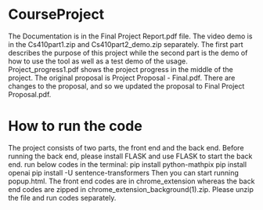 # CourseProject

The Documentation is in the Final Project Report.pdf file.
The video demo is in the Cs410part1.zip and Cs410part2_demo.zip separately. The first part describes the purpose of this project while the second part is the demo of how to use the tool as well as a test demo of the usage.
Project_progress1.pdf shows the project progress in the middle of the project.
The original proposal is Project Proposal - Final.pdf. There are changes to the proposal, and so we updated the proposal to Final Project Proposal.pdf. 

# How to run the code
The project consists of two parts, the front end and the back end. Before running the back end, please install FLASK and use FLASK to start the back end. 
run below codes in the terminal:
pip install python-mathpix
pip install openai
pip install -U sentence-transformers
Then you can start running popup.html. The front end codes are in chrome_extension whereas the back end codes are zipped in chrome_extension_background(1).zip. Please unzip the file and run codes separately.
